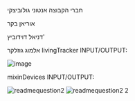 חברי הקבוצה
אנטוני גולוביצקי

אוריאן בקר

דניאל דוידוביץ'

אלמוג גוזלקר
livingTracker INPUT/OUTPUT:


![image](https://github.com/user-attachments/assets/a625d155-a0cd-40c1-afce-21c828ff02a9)




mixinDevices INPUT/OUTPUT:


![readmequestion2](https://github.com/user-attachments/assets/7701abad-792b-4c73-ad0e-6b4859acd4a5)
![readmequestion2 2](https://github.com/user-attachments/assets/0668db8f-d3b3-420c-b189-7ae2ad279b72)
